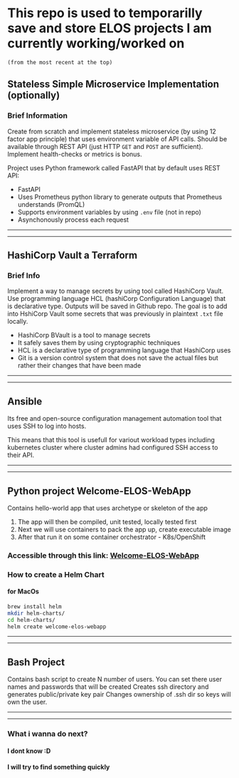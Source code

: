 # This repo is used to temporarilly save and store ELOS projects I am currently working/worked on

`(from the most recent at the top)`

## Stateless Simple Microservice Implementation (optionally)

### Brief Information

Create from scratch and implement stateless microservice (by using 12 factor app principle) that uses environment variable of API calls. Should be available through REST API (just HTTP `GET` and `POST` are sufficient). Implement health-checks or metrics is bonus.

Project uses Python framework called FastAPI that by default uses REST API:

- FastAPI
- Uses Prometheus python library to generate outputs that Prometheus understands (PromQL)
- Supports environment variables by using `.env` file (not in repo)
- Asynchonously process each request

---
---

## HashiCorp Vault a Terraform

### Brief Info

Implement a way to manage secrets by using tool called HashiCorp Vault. Use programming language HCL (hashiCorp Configuration Language) that is declarative type. Outputs will be saved in Github repo. The goal is to add into HshiCorp Vault some secrets that was previously in plaintext `.txt` file locally.

- HashiCorp BVault is a tool to manage secrets
- It safely saves them by using cryptographic techniques
- HCL is a declarative type of programming language that HashiCorp uses
- Git is a version control system that does not save the actual files but rather their changes that have been made

---
---

## Ansible

Its free and open-source configuration management automation tool that uses SSH to log into hosts.

This means that this tool is usefull for variout workload types including kubernetes cluster where cluster admins had configured SSH access to their API.

---
---

## Python project Welcome-ELOS-WebApp

Contains hello-world app that uses archetype or skeleton of the app

1. The app will then be compiled, unit tested, locally tested first
2. Next we will use containers to pack the app up, create executable image
3. After that run it on some container orchestrator - K8s/OpenShift

### Accessible through this link: [Welcome-ELOS-WebApp](https://elos.podarix.fun)

### How to create a Helm Chart

#### for MacOs

```bash
brew install helm
mkdir helm-charts/
cd helm-charts/
helm create welcome-elos-webapp
```

---
---

## Bash Project

Contains bash script to create N number of users. You can set there user names and passwords that will be created
Creates ssh directory and generates public/private key pair
Changes ownership of .ssh dir so keys will own the user.

---
---

### What i wanna do next?

#### I dont know :D

#### I will try to find something quickly

